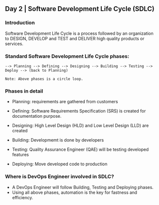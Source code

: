 ## Day 2 | Software Development Life Cycle (SDLC)
### Introduction
Software Development Life Cycle is a process followed by an organization to DESIGN, DEVELOP and TEST and DELIVER high quality products or services.

### Standard Software Development Life Cycle phases:
```
--> Planning --> Defining --> Designing --> Building --> Testing --> Deploy --> (back to Planning)

Note: Above phases is a circle loop.
```
### Phases in detail
- Planning: requirements are gathered from customers

- Defining: Software Requirements Specification (SRS) is created for documentation purpose.

- Designing: High Level Design (HLD) and Low Level Design (LLD) are created

- Building: Developmemt is done by developers

- Testing: Quality Assurance Engineer (QAE) will be testing developed features

- Deploying: Move developed code to production

### Where is DevOps Engineer involved in SDLC?
- A DevOps Engineer will follow Building, Testing and Deploying phases.
- Using all above phases, automation is the key for fastness and efficiency.





